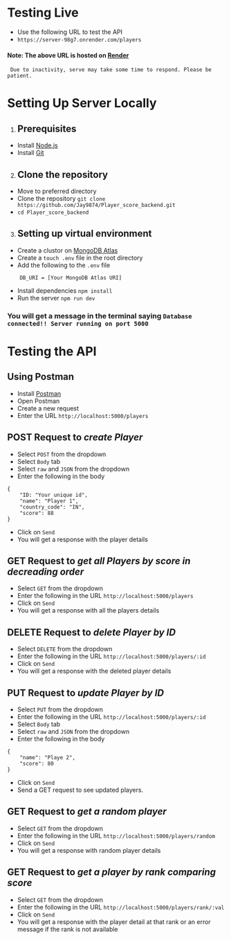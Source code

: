 # Testing Live
- Use the following URL to test the API
- `https://server-98g7.onrender.com/players`
#### Note: The above URL is hosted on [Render](https://render.com/)
     Due to inactivity, serve may take some time to respond. Please be patient.


# Setting Up Server Locally
1. ## Prerequisites
- Install [Node.js](https://nodejs.org/en/download/)
- Install [Git](https://git-scm.com/downloads)

2. ## Clone the repository
- Move to preferred directory
- Clone the repository `git clone https://github.com/Jay9874/Player_score_backend.git`
- `cd Player_score_backend`

3. ## Setting up virtual environment
- Create a clustor on [MongoDB Atlas](https://www.mongodb.com/cloud/atlas)
- Create a `touch .env` file in the root directory
- Add the following to the `.env` file
```
    DB_URI = [Your MongoDB Atlas URI]
```
- Install dependencies `npm install`
- Run the server `npm run dev`
### You will get a message in the terminal saying `Database connected!! Server running on port 5000`

# Testing the API

## Using Postman
- Install [Postman](https://www.postman.com/downloads/)
- Open Postman
- Create a new request
- Enter the URL `http://localhost:5000/players`

## POST Request to _create Player_
- Select `POST` from the dropdown
- Select `Body` tab
- Select `raw` and `JSON` from the dropdown
- Enter the following in the body
```
{
    "ID: "Your unique id",
    "name": "Player 1",
    "country_code": "IN",
    "score": 88
}
```
- Click on `Send`
- You will get a response with the player details

## GET Request to _get all Players by score in decreading order_
- Select `GET` from the dropdown
- Enter the following in the URL `http://localhost:5000/players`
- Click on `Send`
- You will get a response with all the players details

## DELETE Request to _delete Player by ID_
- Select `DELETE` from the dropdown
- Enter the following in the URL `http://localhost:5000/players/:id`
- Click on `Send`
- You will get a response with the deleted player details

## PUT Request to _update Player by ID_
- Select `PUT` from the dropdown
- Enter the following in the URL `http://localhost:5000/players/:id`
- Select `Body` tab
- Select `raw` and `JSON` from the dropdown
- Enter the following in the body
```
{
    "name": "Playe 2",
    "score": 80
}
```
- Click on `Send`
- Send a GET request to see updated players.

## GET Request to _get a random player_
- Select `GET` from the dropdown
- Enter the following in the URL `http://localhost:5000/players/random`
- Click on `Send`
- You will get a response with random player details 

## GET Request to _get a player by rank comparing score_
- Select `GET` from the dropdown
- Enter the following in the URL `http://localhost:5000/players/rank/:val`
- Click on `Send`
- You will get a response with the player detail at that rank or an error message if the rank is not available

